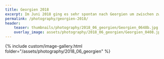 ```yaml
---
title: Georgien 2018
excerpt: Im Juni 2018 ging es sehr spontan nach Georgien um zwischen zwei Jobs noch zu entspannen und die Natur zu geniesen.
permalink: /photography/georgien-2018/
header:
    teaser: thumbnails/photography/2018_06_georgien/Georgien_0648b.jpg
    overlay_image: assets/photography/2018_06_georgien/Georgien_0408.jpg
---
```


{% include custom/image-gallery.html folder="/assets/photography/2018_06_georgien" %}